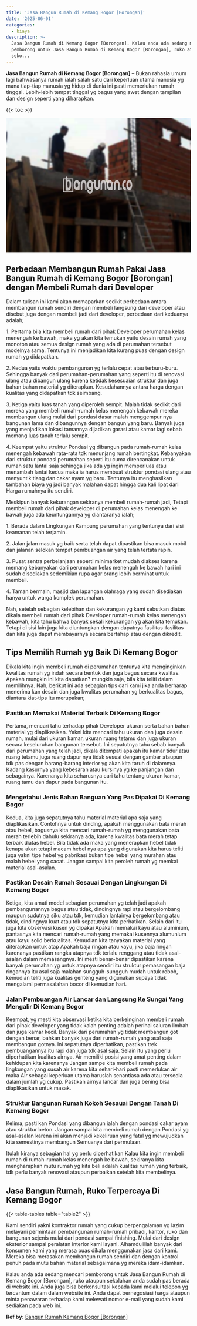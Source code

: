 ```yaml
---
title: 'Jasa Bangun Rumah di Kemang Bogor [Borongan]'
date: '2025-06-01'
categories:
  - biaya
description: >-
  Jasa Bangun Rumah di Kemang Bogor [Borongan]. Kalau anda ada sedang mencari
  pemborong untuk Jasa Bangun Rumah di Kemang Bogor [Borongan], ruko ataupun
  seko...
---
```


**Jasa Bangun Rumah di Kemang Bogor \[Borongan\]** – Bukan rahasia umum lagi bahwasanya rumah ialah salah satu dari keperluan utama manusia yg mana tiap-tiap manusia yg hidup di dunia ini pasti memerlukan rumah tinggal. Lebih-lebih tempat tinggal yg bagus yang awet dengan tampilan dan design seperti yang diharapkan.

{{< toc >}}

![Jasa Bangun Rumah di Kemang Bogor [Borongan]](/images/borong-bangunan-28.png)

## Perbedaan Membangun Rumah Pakai Jasa Bangun Rumah di Kemang Bogor \[Borongan\] dengan Membeli Rumah dari Developer

Dalam tulisan ini kami akan memaparkan sedikit perbedaan antara membangun rumah sendiri dengan membeli langsung dari developer atau disebut juga dengan membeli jadi dari developer, perbedaan dari keduanya adalah;

1\. Pertama bila kita membeli rumah dari pihak Developer perumahan kelas menengah ke bawah, maka yg akan kita temukan yaitu desain rumah yang monoton atau semua design rumah yang ada di perumahan tersebut modelnya sama. Tentunya ini menjadikan kita kurang puas dengan design rumah yg didapatkan.

2\. Kedua yaitu waktu pembangunan yg terlalu cepat atau terburu-buru. Sehingga banyak dari perumahan-perumahan yang seperti itu di renovasi ulang atau dibangun ulang karena ketidak kesesuaian struktur dan juga bahan bahan material yg diterapkan. Kesudahannya antara harga dengan kualitas yang didapatkan tdk seimbang.

3\. Ketiga yaitu luas tanah yang diperoleh sempit. Malah tidak sedikit dari mereka yang membeli rumah-rumah kelas menengah kebawah mereka membangun ulang mulai dari pondasi dasar malah menggempur nya bangunan lama dan dibangunnya dengan bangun yang baru. Banyak juga yang menjadikan lokasi tamannya dijadikan garasi atau kamar lagi sebab memang luas tanah terlalu sempit.

4\. Keempat yaitu struktur Pondasi yg dibangun pada rumah-rumah kelas menengah kebawah rata-rata tdk menunjang rumah bertingkat. Kebanyakan dari struktur pondasi perumahan seperti itu cuma direncanakan untuk rumah satu lantai saja sehingga jika ada yg ingin memperluas atau menambah lantai kedua maka ia harus membuat struktur pondasi ulang atau menyuntik tiang dan cakar ayam yg baru. Tentunya itu menghasilkan tambahan biaya yg jadi banyak malahan dapat hingga dua kali lipat dari Harga rumahnya itu sendiri.

Meskipun banyak kekurangan sekiranya membeli rumah-rumah jadi, Tetapi membeli rumah dari pihak developer di perumahan kelas menengah ke bawah juga ada keuntungannya yg diantaranya ialah;

1\. Berada dalam Lingkungan Kampung perumahan yang tentunya dari sisi keamanan telah terjamin.

2\. Jalan jalan masuk yg baik serta telah dapat dipastikan bisa masuk mobil dan jalanan selokan tempat pembuangan air yang telah tertata rapih.

3\. Pusat sentra perbelanjaan seperti minimarket mudah diakses karena memang kebanyakan dari perumahan kelas menengah ke bawah hari ini sudah disediakan sedemikian rupa agar orang lebih berminat untuk membeli.

4\. Taman bermain, masjid dan lapangan olahraga yang sudah disediakan hanya untuk warga komplek perumahan.

Nah, setelah sebagian kelebihan dan kekurangan yg kami sebutkan diatas dikala membeli rumah dari pihak Developer rumah-rumah kelas menengah kebawah, kita tahu bahwa banyak sekali kekurangan yg akan kita temukan. Tetapi di sisi lain juga kita diuntungkan dengan dapatnya fasilitas-fasilitas dan kita juga dapat membayarnya secara bertahap atau dengan dikredit.

## Tips Memilih Rumah yg Baik Di Kemang Bogor

Dikala kita ingin membeli rumah di perumahan tentunya kita menginginkan kwalitas rumah yg indah secara bentuk dan juga bagus secara kwalitas. Apakah mungkin ini kita dapatkan? mungkin saja, bila kita teliti dalam memilihnya. Nah, berikut ini ada sebagian tips dari kami jika anda berharap menerima kan desain dan juga kwalitas perumahan yg berkualitas bagus, diantara kiat-tips Itu merupakan;

### Pastikan Memakai Material Terbaik Di Kemang Bogor

Pertama, mencari tahu terhadap pihak Developer ukuran serta bahan bahan material yg diaplikasikan. Yakni kita mencari tahu ukuran dan juga desain rumah, mulai dari ukuran kamar, ukuran ruang tetamu dan juga ukuran secara keseluruhan bangunan tersebut. Ini sepatutnya tahu sebab banyak dari perumahan yang telah jadi, dikala ditempati apakah itu kamar tidur atau ruang tetamu juga ruang dapur nya tidak sesuai dengan gambar ataupun tdk pas dengan barang-barang interior yg akan kita taruh di dalamnya. Kadang kasurnya yang kebesaran atau kursinya yg ke panjangan dan sebagainya. Karenanya kita seharusnya cari tahu tentang ukuran kamar, ruang tamu dan dapur pada bangunan itu.

### Mengetahui Jenis Bahan Banguan Yang Pas Dipakai Di Kemang Bogor

Kedua, kita juga sepatutnya tahu material material apa saja yang diaplikasikan. Contohnya untuk dinding, apakah menggunakan bata merah atau hebel, bagusnya kita mencari rumah-rumah yg menggunakan bata merah terlebih dahulu sekiranya ada, karena kwalitas bata merah tetap terbaik diatas hebel. Bila tidak ada maka yang menerapkan hebel tidak kenapa akan tetapi macam hebel nya apa yang digunakan kita harus teliti juga yakni tipe hebel yg pabrikasi bukan tipe hebel yang murahan atau malah hebel yang cacat. Jangan sampai kita peroleh rumah yg memkai material asal-asalan.

### Pastikan Desain Rumah Sesauai Dengan Lingkungan Di Kemang Bogor

Ketiga, kita amati model sebagian perumahan yg telah jadi apakah pembangunannya bagus atau tidak, dindingnya rapi atau bergelombang maupun sudutnya siku atau tdk, kemudian lantainya bergelombang atau tidak, dindingnya kuat atau tdk sepatutnya kita perhatikan. Selain dari itu juga kita observasi kusen yg dipakai Apakah memakai kayu atau aluminium, pantasnya kita mencari rumah-rumah yang memakai kusennya alumunium atau kayu solid berkualitas. Kemudian kita tanyakan material yang diterapkan untuk atap Apakah baja ringan atau kayu, jika baja ringan karenanya pastikan rangka atapnya tdk terlalu renggang atau tidak asal-asalan dalam memasangnya. Ini mesti benar-benar dipastikan karena banyak perumahan yg untuk atapnya sendiri itu struktur pemasangan baja ringannya itu asal saja malahan sungguh-sungguh mudah untuk roboh, kemudian teliti juga kualitas genteng yang digunakan supaya tidak mengalami permasalahan bocor di kemudian hari.

### Jalan Pembuangan Air Lancar dan Langsung Ke Sungai Yang Mengalir Di Kemang Bogor

Keempat, yg mesti kita observasi ketika kita berkeinginan membeli rumah dari pihak developer yang tidak kalah penting adalah perihal saluran limbah dan juga kamar kecil. Banyak dari perumahan yg tidak membangun got dengan benar, bahkan banyak juga dari rumah-rumah yang asal saja membangun gotnya. Ini sepatutnya diperhatikan, pastikan trek pembuangannya itu rapi dan juga tdk asal saja. Selain itu yang perlu diperhatikan kualitas airnya. Air memiliki posisi yang amat penting dalam kehidupan kita karenanya Jangan sampe kita membeli rumah pada lingkungan yang susah air karena kita sehari-hari pasti memerlukan air maka Air sebagai keperluan utama haruslah senantiasa ada atau tersedia dalam jumlah yg cukup. Pastikan airnya lancar dan juga bening bisa diaplikasikan untuk masak.

### Struktur Bangunan Rumah Kokoh Sesauai Dengan Tanah Di Kemang Bogor

Kelima, pasti kan Pondasi yang dibangun ialah dengan pondasi cakar ayam atau struktur beton. Jangan sampai kita membeli rumah dengan Pondasi yg asal-asalan karena ini akan menjadi kekeliruan yang fatal yg mewujudkan kita semestinya membangun Semuanya dari permulaan.

Itulah kiranya sebagian hal yg perlu diperhatikan Kalau kita ingin membeli rumah di rumah-rumah kelas menengah ke bawah, sekiranya kita mengharapkan mutu rumah yg kita beli adalah kualitas rumah yang terbaik, tdk perlu banyak renovasi ataupun perbaikan setelah kita membelinya.

## Jasa Bangun Rumah, Ruko Terpercaya Di Kemang Bogor

{{< table-tables table="table2" >}}

Kami sendiri yakni kontraktor rumah yang cukup berpengalaman yg lazim melayani permintaan pembangunan rumah-rumah pribadi, kantor, ruko dan bangunan sejenis mulai dari pondasi sampai finishing. Mulai dari design eksterior sampai peralatan interior kami layani. Alhamdulillah banyak dari konsumen kami yang merasa puas dikala menggunakan jasa dari kami. Mereka bisa merasakan membangun rumah sendiri dan dengan kontrol penuh pada mutu bahan material sebagaimana yg mereka idam-idamkan.

Kalau anda ada sedang mencari pemborong untuk Jasa Bangun Rumah di Kemang Bogor \[Borongan\], ruko ataupun sekolahan anda sudah pas berada di website ini. Anda juga bisa berkonsultasi kepada kami melalui telepon yg tercantum dalam dalam website ini. Anda dapat bernegosiasi harga ataupun minta penawaran terhadap kami melewati nomor e-mail yang sudah kami sediakan pada web ini.

**Ref by:** [Bangun Rumah Kemang Bogor [Borongan]](https://id.wikipedia.org/wiki/Bangun)
